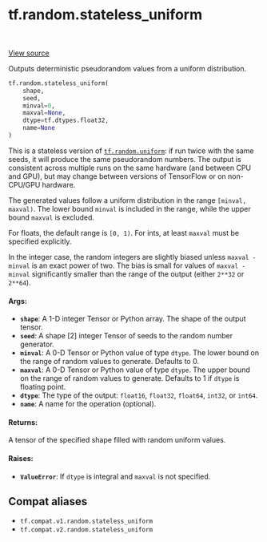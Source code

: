 <div itemscope itemtype="http://developers.google.com/ReferenceObject">
<meta itemprop="name" content="tf.random.stateless_uniform" />
<meta itemprop="path" content="Stable" />
</div>

# tf.random.stateless_uniform

<!-- Insert buttons and diff -->

<table class="tfo-notebook-buttons tfo-api" align="left">
</table>

<a target="_blank" href="/code/stable/tensorflow/python/ops/stateless_random_ops.py">View source</a>



Outputs deterministic pseudorandom values from a uniform distribution.

``` python
tf.random.stateless_uniform(
    shape,
    seed,
    minval=0,
    maxval=None,
    dtype=tf.dtypes.float32,
    name=None
)
```



<!-- Placeholder for "Used in" -->

This is a stateless version of <a href="../../tf/random/uniform.md"><code>tf.random.uniform</code></a>: if run twice with the
same seeds, it will produce the same pseudorandom numbers.  The output is
consistent across multiple runs on the same hardware (and between CPU
and GPU), but may change between versions of TensorFlow or on non-CPU/GPU
hardware.

The generated values follow a uniform distribution in the range
`[minval, maxval)`. The lower bound `minval` is included in the range, while
the upper bound `maxval` is excluded.

For floats, the default range is `[0, 1)`.  For ints, at least `maxval` must
be specified explicitly.

In the integer case, the random integers are slightly biased unless
`maxval - minval` is an exact power of two.  The bias is small for values of
`maxval - minval` significantly smaller than the range of the output (either
`2**32` or `2**64`).

#### Args:


* <b>`shape`</b>: A 1-D integer Tensor or Python array. The shape of the output tensor.
* <b>`seed`</b>: A shape [2] integer Tensor of seeds to the random number generator.
* <b>`minval`</b>: A 0-D Tensor or Python value of type `dtype`. The lower bound on the
  range of random values to generate.  Defaults to 0.
* <b>`maxval`</b>: A 0-D Tensor or Python value of type `dtype`. The upper bound on the
  range of random values to generate.  Defaults to 1 if `dtype` is floating
  point.
* <b>`dtype`</b>: The type of the output: `float16`, `float32`, `float64`, `int32`, or
  `int64`.
* <b>`name`</b>: A name for the operation (optional).


#### Returns:

A tensor of the specified shape filled with random uniform values.



#### Raises:


* <b>`ValueError`</b>: If `dtype` is integral and `maxval` is not specified.

## Compat aliases

* `tf.compat.v1.random.stateless_uniform`
* `tf.compat.v2.random.stateless_uniform`

